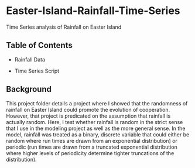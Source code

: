 # Easter-Island-Rainfall-Time-Series
Time Series analysis of Rainfall on Easter Island

## Table of Contents

* Rainfall Data 

* Time Series Script

## Background

This project folder details a project where I showed that the randomness of rainfall on Easter Island could promote the evolution of cooperation. However, that project is predicated on the assumption that rainfall is actually random. Here, I test whether rainfall is random in the strict sense that I use in the modeling project as well as the more general sense. In the model, rainfall was treated as a binary, discrete variable that could either be random where run times are drawn from an exponential distribution) or periodic (run times are drawn from a truncated exponential distribution where higher levels of periodicity determine tighter truncations of the distribution). 
